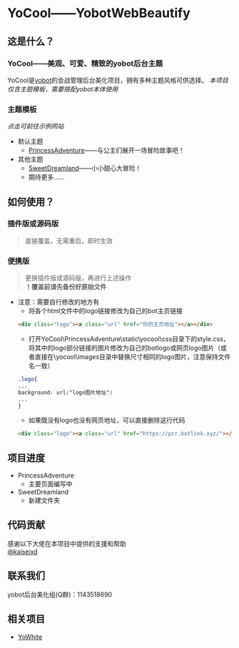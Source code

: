 # YoCool——YobotWebBeautify

## 这是什么？
### YoCool——美观、可爱、精致的yobot后台主题
YoCool是[yobot](https://github.com/pcrbot/yobot)的会战管理后台美化项目，拥有多种主题风格可供选择。
*本项目仅含主题模板，需要搭配yobot本体使用*

### 主题模板
*点击可前往示例网站*
- 默认主题
	- [PrincessAdventure](https://pcr.botlink.xyz/demo/yocool/princessadventure/)——与公主们展开一场冒险故事吧！
- 其他主题
	- [SweetDreamland](https://pcr.botlink.xyz/demo/yocool/sweetdreamland/)——小小甜心大冒险！
	- 期待更多……

## 如何使用？
### 插件版或源码版</br>
> 直接覆盖，无需重启，即时生效</br>
### 便携版</br>
> 更换插件版或源码版，再进行上述操作</br>
**！覆盖前请先备份好原始文件**</br>
- 注意：需要自行修改的地方有</br>
	- 将各个html文件中的logo链接修改为自己的bot主页链接
	```HTML
	<div class="logo"><a class="url" href="你的主页地址"></a></div>
	```
	- 打开YoCool\PrincessAdventure\static\yocool\css目录下的style.css，将其中的logo部分链接的图片修改为自己的botlogo或网页logo图片（或者直接在\yocool\images目录中替换尺寸相同的logo图片，注意保持文件名一致）
	```CSS
	.logo{
	...
	background: url("logo图片地址")
	...
	}
	```
	- 如果既没有logo也没有网页地址，可以直接删除这行代码
	```HTML
	<div class="logo"><a class="url" href="https://pcr.botlink.xyz/"></a></div>
	```

## 项目进度
- PrincessAdventure
	- 主要页面编写中
- SweetDreamland
	- 新建文件夹

## 代码贡献
感谢以下大佬在本项目中提供的支援和帮助</br>
[@kaiseixd](https://github.com/kaiseixd)

## 联系我们
yobot后台美化组(Q群)：1143518690

## 相关项目
- [YoWhite](https://github.com/shkongzhu/YoWhite)
